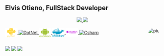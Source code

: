 ## Elvis Otieno, FullStack Developer
<div align="center">
  <a href="https://github.com/otienoelvis">
  <img height="180em" src="https://github-readme-stats.vercel.app/api?username=otienoelvis&show_icons=true&theme=dracula&include_all_commits=true&count_private=true"/>
  <img height="180em" src="https://github-readme-stats.vercel.app/api/top-langs/?username=otienoelvis&layout=compact&langs_count=7&theme=dracula"/>
</div>
<div style="display: inline_block"><br>
  <img align="center" alt="Python" height="30" width="40" src="https://raw.githubusercontent.com/devicons/devicon/master/icons/python/python-plain-wordmark.svg">
  <img align="center" alt="DotNet" height="30" width="40" src="https://raw.githubusercontent.com/devicons/devicon/master/icons/dotnetcore/dotnetcore-plain-wordmark.svg">
  <img align="center" alt="Android" height="30" width="40" src="https://raw.githubusercontent.com/devicons/devicon/master/icons/android/android-plain-wordmark.svg">
  <img align="center" alt="Docker" height="30" width="40" src="https://raw.githubusercontent.com/devicons/devicon/master/icons/docker/docker-plain-wordmark.svg">
  <img align="center" alt="Kotlin" height="30" width="40" src="https://raw.githubusercontent.com/devicons/devicon/master/icons/kotlin/kotlin-plain-wordmark.svg">
  <img align="center" alt="Csharp" height="30" width="40" src="https://raw.githubusercontent.com/devicons/devicon/master/icons/csharp/csharp-plain-wordmark.svg">
  <img align="right" alt="pic" height="150" style="border-radius:50px;" src="https://pbs.twimg.com/media/Fhn-rkhXwAEqCi-?format=jpg&name=medium">
</div>
  
  ##
 
</div> 


  <a href = "mailto:otienoelvis8@gmail.com"><img src="https://img.shields.io/badge/-Gmail-%23333?style=for-the-badge&logo=gmail&logoColor=white" target="_blank"></a>
  <a href="https://www.linkedin.com/in/elvisotieno/" target="_blank"><img src="https://img.shields.io/badge/-LinkedIn-%230077B5?style=for-the-badge&logo=linkedin&logoColor=white" target="_blank"></a> 
  <a href="https://learn.microsoft.com/en-us/aspnet/core/introduction-to-aspnet-core?view=aspnetcore-6.0" target="_blank"><img src="https://img.shields.io/badge/-LinkedIn-%230077B5?style=for-the-badge&logo=linkedin&logoColor=white" target="_blank"></a> 
   
 
</div>
